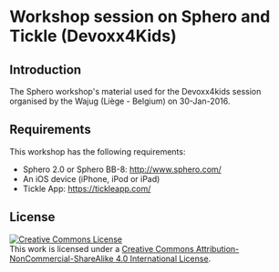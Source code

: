# Workshop session on Sphero and Tickle (Devoxx4Kids)

## Introduction
The Sphero workshop's material used for the Devoxx4kids session organised by the Wajug (Liège - Belgium) on 30-Jan-2016.

## Requirements
This workshop has the following requirements:

* Sphero 2.0 or Sphero BB-8: http://www.sphero.com/
* An iOS device (iPhone, iPod or iPad)
* Tickle App: https://tickleapp.com/


## License
<a rel="license" href="http://creativecommons.org/licenses/by-nc-sa/4.0/deed.en_US"><img alt="Creative Commons License" style="border-width:0" src="http://i.creativecommons.org/l/by-nc-sa/4.0/88x31.png" /></a><br />This work is licensed under a <a rel="license" href="http://creativecommons.org/licenses/by-nc-sa/4.0/deed.en_US">Creative Commons Attribution-NonCommercial-ShareAlike 4.0 International License</a>.
